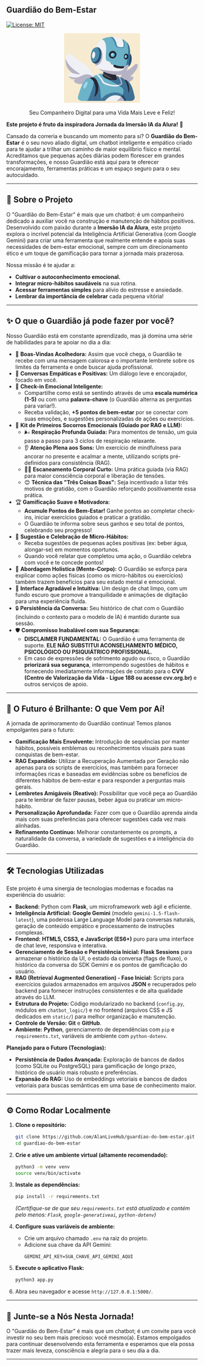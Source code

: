## Guardião do Bem-Estar

[![License: MIT](https://img.shields.io/badge/License-MIT-yellow.svg)](https://opensource.org/licenses/MIT)
<!-- Outros badges (opcional): ex: !Python Version, !Flask Version -->

<p align="center">
  <!-- ✅ SUBSTITUA PELA URL DA SUA IMAGEM DE LOGO OU REMOVA ESTA TAG SE NÃO TIVER -->
  <img src="./static/img/guardian_robot.png" alt="Guardião do Bem-Estar Logo" width="200"/>
  
</p>
<p align="center">
    Seu Companheiro Digital para uma Vida Mais Leve e Feliz!
</p>

**Este projeto é fruto da inspiradora Jornada da Imersão IA da Alura!** 🚀

Cansado da correria e buscando um momento para si? O **Guardião do Bem-Estar** é o seu novo aliado digital, um chatbot inteligente e empático criado para te ajudar a trilhar um caminho de maior equilíbrio físico e mental. Acreditamos que pequenas ações diárias podem florescer em grandes transformações, e nosso Guardião está aqui para te oferecer encorajamento, ferramentas práticas e um espaço seguro para o seu autocuidado.

---

## 🎯 Sobre o Projeto

O "Guardião do Bem-Estar" é mais que um chatbot: é um companheiro dedicado a auxiliar você na construção e manutenção de hábitos positivos. Desenvolvido com paixão durante a **Imersão IA da Alura**, este projeto explora o incrível potencial da Inteligência Artificial Generativa (com Google Gemini) para criar uma ferramenta que realmente entende e apoia suas necessidades de bem-estar emocional, sempre com um direcionamento ético e um toque de gamificação para tornar a jornada mais prazerosa.

Nossa missão é te ajudar a:
*   **Cultivar o autoconhecimento emocional.**
*   **Integrar micro-hábitos saudáveis** na sua rotina.
*   **Acessar ferramentas simples** para alívio do estresse e ansiedade.
*   **Lembrar da importância de celebrar** cada pequena vitória!

---

## ✨ O que o Guardião já pode fazer por você?

Nosso Guardião está em constante aprendizado, mas já domina uma série de habilidades para te apoiar no dia a dia:

*   👋 **Boas-Vindas Acolhedora:** Assim que você chega, o Guardião te recebe com uma mensagem calorosa e o importante lembrete sobre os limites da ferramenta e onde buscar ajuda profissional.
*   💬 **Conversas Empáticas e Positivas:** Um diálogo leve e encorajador, focado em você.
*   💖 **Check-in Emocional Inteligente:**
    *   Compartilhe como está se sentindo através de uma **escala numérica (1-5)** ou com uma **palavra-chave** (o Guardião alterna as perguntas para variar!).
    *   Receba validação, **+5 pontos de bem-estar** por se conectar com suas emoções, e sugestões personalizadas de ações ou exercícios.
*   🧘 **Kit de Primeiros Socorros Emocionais (Guiado por RAG e LLM):**
    *   🌬️ **Respiração Profunda Guiada:** Para momentos de tensão, um guia passo a passo para 3 ciclos de respiração relaxante.
    *   👂 **Atenção Plena aos Sons:** Um exercício de mindfulness para ancorar no presente e acalmar a mente, utilizando scripts pré-definidos para consistência (RAG).
    *   🚶‍♂️ **Escaneamento Corporal Curto:** Uma prática guiada (via RAG) para maior consciência corporal e liberação de tensões.
    *   😊 **Técnica das "Três Coisas Boas":** Seja incentivado a listar três motivos de gratidão, com o Guardião reforçando positivamente essa prática.
*   🏆 **Gamificação Suave e Motivadora:**
    *   **Acumule Pontos de Bem-Estar!** Ganhe pontos ao completar check-ins, iniciar exercícios guiados e praticar a gratidão.
    *   O Guardião te informa sobre seus ganhos e seu total de pontos, celebrando seu progresso!
*   🌱 **Sugestão e Celebração de Micro-Hábitos:**
    *   Receba sugestões de pequenas ações positivas (ex: beber água, alongar-se) em momentos oportunos.
    *   Quando você relatar que completou uma ação, o Guardião celebra com você e te concede pontos!
*   🔗 **Abordagem Holística (Mente-Corpo):** O Guardião se esforça para explicar como ações físicas (como os micro-hábitos ou exercícios) também trazem benefícios para seu estado mental e emocional.
*   🎨 **Interface Agradável e Intuitiva:** Um design de chat limpo, com um fundo escuro que promove a tranquilidade e animações de digitação para uma experiência fluida.
*   🔒 **Persistência da Conversa:** Seu histórico de chat com o Guardião (incluindo o contexto para o modelo de IA) é mantido durante sua sessão.
*   🛡️ **Compromisso Inabalável com sua Segurança:**
    *   **DISCLAIMER FUNDAMENTAL:** O Guardião é uma ferramenta de suporte. **ELE NÃO SUBSTITUI ACONSELHAMENTO MÉDICO, PSICOLÓGICO OU PSIQUIÁTRICO PROFISSIONAL.**
    *   Em caso de expressões de sofrimento agudo ou risco, o Guardião **priorizará sua segurança**, interrompendo sugestões de hábitos e fornecendo imediatamente informações de contato para o **CVV (Centro de Valorização da Vida - Ligue 188 ou acesse cvv.org.br)** e outros serviços de apoio.

---

## 🚀 O Futuro é Brilhante: O que Vem por Aí!

A jornada de aprimoramento do Guardião continua! Temos planos empolgantes para o futuro:

*   **Gamificação Mais Envolvente:** Introdução de sequências por manter hábitos, possíveis emblemas ou reconhecimentos visuais para suas conquistas de bem-estar.
*   **RAG Expandido:** Utilizar a Recuperação Aumentada por Geração não apenas para os scripts de exercícios, mas também para fornecer informações ricas e baseadas em evidências sobre os benefícios de diferentes hábitos de bem-estar e para responder a perguntas mais gerais.
*   **Lembretes Amigáveis (Reativo):** Possibilitar que você peça ao Guardião para te lembrar de fazer pausas, beber água ou praticar um micro-hábito.
*   **Personalização Aprofundada:** Fazer com que o Guardião aprenda ainda mais com suas preferências para oferecer sugestões cada vez mais alinhadas.
*   **Refinamento Contínuo:** Melhorar constantemente os prompts, a naturalidade da conversa, a variedade de sugestões e a inteligência do Guardião.

---

## 🛠️ Tecnologias Utilizadas

Este projeto é uma sinergia de tecnologias modernas e focadas na experiência do usuário:

*   **Backend:** Python com **Flask**, um microframework web ágil e eficiente.
*   **Inteligência Artificial:** **Google Gemini** (modelo `gemini-1.5-flash-latest`), uma poderosa Large Language Model para conversas naturais, geração de conteúdo empático e processamento de instruções complexas.
*   **Frontend:** **HTML5, CSS3, e JavaScript (ES6+)** puro para uma interface de chat leve, responsiva e interativa.
*   **Gerenciamento de Sessão e Persistência Inicial:** **Flask Sessions** para armazenar o histórico da UI, o estado da conversa (flags de fluxo), o histórico da conversa do SDK Gemini e os pontos de gamificação do usuário.
*   **RAG (Retrieval Augmented Generation) - Fase Inicial:** Scripts para exercícios guiados armazenados em arquivos **JSON** e recuperados pelo backend para fornecer instruções consistentes e de alta qualidade através do LLM.
*   **Estrutura do Projeto:** Código modularizado no backend (`config.py`, módulos em `chatbot_logic/`) e no frontend (arquivos CSS e JS dedicados em `static/`) para melhor organização e manutenção.
*   **Controle de Versão:** **Git** e **GitHub**.
*   **Ambiente:** **Python**, gerenciamento de dependências com `pip` e `requirements.txt`, variáveis de ambiente com `python-dotenv`.

**Planejado para o Futuro (Tecnologias):**
*   **Persistência de Dados Avançada:** Exploração de bancos de dados (como SQLite ou PostgreSQL) para gamificação de longo prazo, histórico de usuário mais robusto e preferências.
*   **Expansão do RAG:** Uso de embeddings vetoriais e bancos de dados vetoriais para buscas semânticas em uma base de conhecimento maior.

---

## ⚙️ Como Rodar Localmente

1.  **Clone o repositório:**
    ```bash
    git clone https://github.com/AlanLiveHub/guardiao-do-bem-estar.git
    cd guardiao-do-bem-estar
    ```

2.  **Crie e ative um ambiente virtual (altamente recomendado):**
    ```bash
    python3 -m venv venv
    source venv/bin/activate
    ```
3.  **Instale as dependências:**
    ```bash
    pip install -r requirements.txt 
    ```
    *(Certifique-se de que seu `requirements.txt` está atualizado e contém pelo menos: `Flask`, `google-generativeai`, `python-dotenv`)*

4.  **Configure suas variáveis de ambiente:**
    *   Crie um arquivo chamado `.env` na raiz do projeto.
    *   Adicione sua chave da API Gemini:
        ```env
        GEMINI_API_KEY=SUA_CHAVE_API_GEMINI_AQUI
        ```
5.  **Execute o aplicativo Flask:**
    ```bash
    python3 app.py
    ```
6.  Abra seu navegador e acesse `http://127.0.0.1:5000/`.

---

## 💖 Junte-se a Nós Nesta Jornada!

O "Guardião do Bem-Estar" é mais que um chatbot; é um convite para você investir no seu bem mais precioso: você mesmo(a). Estamos empolgados para continuar desenvolvendo esta ferramenta e esperamos que ela possa trazer mais leveza, consciência e alegria para o seu dia a dia.

<!-- **Fique ligado para mais atualizações e sinta-se à vontade para experimentar o Guardião!**
*(✅ Se o projeto estiver hospedado publicamente, adicione o link aqui. Ex: [Experimente o Guardião do Bem-Estar Agora!](URL_DO_SEU_APP_HOSPEDADO))* -->

---
<!-- 
## 🤝 Como Contribuir (Opcional - Adicione se quiser)

Estamos abertos a colaborações e ideias! Se você gostaria de contribuir:
1. Faça um Fork do projeto.
2. Crie uma Branch para sua Feature (`git checkout -b feature/MinhaNovaFeature`).
3. Faça Commit das suas alterações (`git commit -m 'Adiciona MinhaNovaFeature'`).
4. Faça Push para a Branch (`git push origin feature/MinhaNovaFeature`).
5. Abra um Pull Request com uma descrição clara das suas mudanças.

Sinta-se à vontade também para abrir Issues para reportar bugs ou sugerir novas funcionalidades!
-->